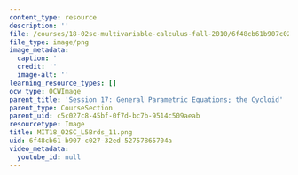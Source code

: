 ```yaml
---
content_type: resource
description: ''
file: /courses/18-02sc-multivariable-calculus-fall-2010/6f48cb61b907c02732ed52757865704a_MIT18_02SC_L5Brds_11.png
file_type: image/png
image_metadata:
  caption: ''
  credit: ''
  image-alt: ''
learning_resource_types: []
ocw_type: OCWImage
parent_title: 'Session 17: General Parametric Equations; the Cycloid'
parent_type: CourseSection
parent_uid: c5c027c8-45bf-0f7d-bc7b-9514c509aeab
resourcetype: Image
title: MIT18_02SC_L5Brds_11.png
uid: 6f48cb61-b907-c027-32ed-52757865704a
video_metadata:
  youtube_id: null
---
```

